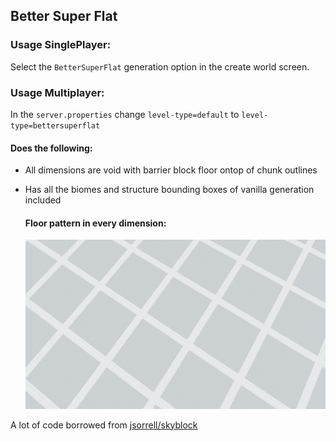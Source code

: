 ## Better Super Flat

### Usage SinglePlayer:
Select the `BetterSuperFlat` generation option in the create world screen.


### Usage Multiplayer:
In the `server.properties` change `level-type=default` to `level-type=bettersuperflat`

#### Does the following:
- All dimensions are void with barrier block floor ontop of chunk outlines
- Has all the biomes and structure bounding boxes of vanilla generation included

  #### Floor pattern in every dimension:
  ![floor](screenshots/Floor.png?raw=true "Floor")

A lot of code borrowed from [jsorrell/skyblock](https://github.com/jsorrell/skyblock)